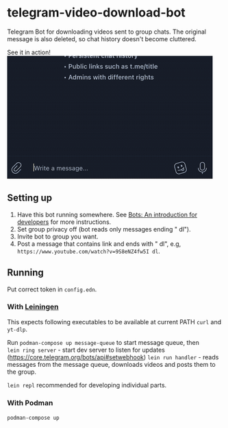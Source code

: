 # telegram-video-download-bot

Telegram Bot for downloading videos sent to group chats. The original message is also deleted, so chat history doesn't become cluttered.  

See it in action!  
![demo gif](demo.gif)

## Setting up

1. Have this bot running somewhere. See [Bots: An introduction for developers](https://core.telegram.org/bots) for more instructions.
2. Set group privacy off (bot reads only messages ending " dl").
3. Invite bot to group you want.
4. Post a message that contains link and ends with " dl", e.g, `https://www.youtube.com/watch?v=9S8eNZ4fw5I dl`.

## Running

Put correct token in `config.edn`.
### With [Leiningen](https://leiningen.org/) 

This expects following executables to be available at current PATH `curl` and `yt-dlp`.  

Run `podman-compose up message-queue` to start message queue, then   
`lein ring server` - start dev server to listen for updates (https://core.telegram.org/bots/api#setwebhook)
`lein run handler` - reads messages from the message queue, downloads videos and posts them to the group.

`lein repl` recommended for developing individual parts.

### With Podman

```
podman-compose up
```

